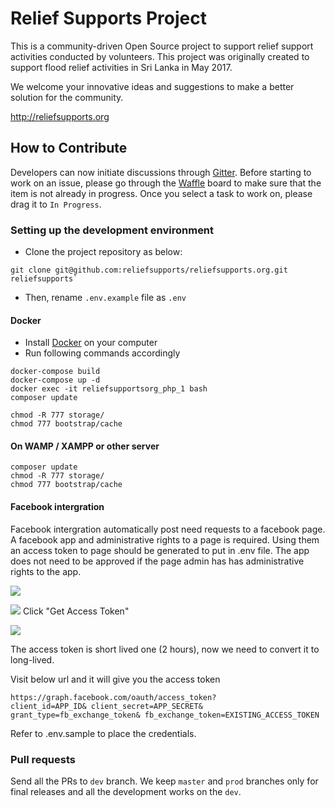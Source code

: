 # Relief Supports Project

This is a community-driven Open Source project to support relief support activities conducted by volunteers.
This project was originally created to support flood relief activities in Sri Lanka in May 2017.

We welcome your innovative ideas and suggestions to make a better solution for the community.

http://reliefsupports.org

## How to Contribute

Developers can now initiate discussions through [Gitter](https://gitter.im/relief-supports/Lobby). Before starting to work on an issue, please go through the [Waffle](https://waffle.io/reliefsupports/reliefsupports.org) board to make sure that the item is not already in progress. Once you select a task to work on, please drag it to `In Progress`.

### Setting up the development environment

* Clone the project repository as below:

```
git clone git@github.com:reliefsupports/reliefsupports.org.git reliefsupports`
```

* Then, rename `.env.example` file as `.env`

#### Docker

* Install [Docker](https://www.docker.com/) on your computer
* Run following commands accordingly

```
docker-compose build
docker-compose up -d
docker exec -it reliefsupportsorg_php_1 bash
composer update

chmod -R 777 storage/
chmod 777 bootstrap/cache
```

#### On WAMP / XAMPP or other server

```
composer update
chmod -R 777 storage/
chmod 777 bootstrap/cache
```

#### Facebook intergration

Facebook intergration automatically post need requests to a facebook page. A facebook app and administrative rights to a page is required. Using them an access token to page should be generated to put in .env file. The app does not need to be approved if the page admin has has administrative rights to the app.

![](http://d.pr/i/R3WrWj+)

![](http://d.pr/i/othvIj+)
Click "Get Access Token"

![](http://d.pr/i/JL3vnV+)

The access token is short lived one (2 hours), now we need to convert it to long-lived.

Visit below url and it will give you the access token

`https://graph.facebook.com/oauth/access_token?             
    client_id=APP_ID&
    client_secret=APP_SECRET&
    grant_type=fb_exchange_token&
    fb_exchange_token=EXISTING_ACCESS_TOKEN `

Refer to .env.sample to place the credentials.

### Pull requests

Send all the PRs to `dev` branch. We keep `master` and `prod` branches only for final releases and all the development works on the `dev`.
